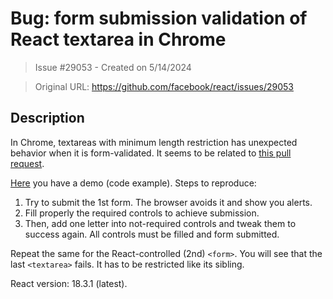 # Bug: form submission validation of React textarea in Chrome

> Issue #29053 - Created on 5/14/2024

> Original URL: https://github.com/facebook/react/issues/29053

## Description

In Chrome, textareas with minimum length restriction has unexpected behavior when it is form-validated. It seems to be related to [this pull request](https://github.com/facebook/react/pull/27635).

[Here](https://plnkr.co/edit/oSBPQ2ZNvOyz44bc?open=Hello.js&deferRun=1) you have a demo (code example). Steps to reproduce:

1. Try to submit the 1st form. The browser avoids it and show you alerts.
2. Fill properly the required controls to achieve submission.
3. Then, add one letter into not-required controls and tweak them to success again. All controls must be filled and form submitted.

Repeat the same for the React-controlled (2nd) `<form>`. You will see that the last `<textarea>` fails. It has to be restricted like its sibling.

React version: 18.3.1 (latest).
